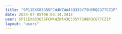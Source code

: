 ```yaml
---
title: "SP11EXX83G5SFCW4WZWA43Q33SY7SH8RQCG77CZ1P"
date: 2024-07-05T06:08:14.341Z
user: SP11EXX83G5SFCW4WZWA43Q33SY7SH8RQCG77CZ1P
layout: "users"
---
```

    